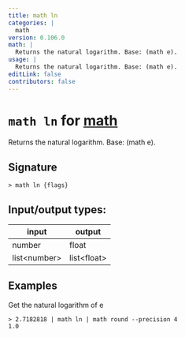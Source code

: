 ```yaml
---
title: math ln
categories: |
  math
version: 0.106.0
math: |
  Returns the natural logarithm. Base: (math e).
usage: |
  Returns the natural logarithm. Base: (math e).
editLink: false
contributors: false
---
```

<!-- This file is automatically generated. Please edit the command in https://github.com/nushell/nushell instead. -->

# `math ln` for [math](/commands/categories/math.md)

<div class='command-title'>Returns the natural logarithm. Base: (math e).</div>

## Signature

```> math ln {flags} ```


## Input/output types:

| input        | output      |
| ------------ | ----------- |
| number       | float       |
| list&lt;number&gt; | list&lt;float&gt; |
## Examples

Get the natural logarithm of e
```nu
> 2.7182818 | math ln | math round --precision 4
1.0
```
